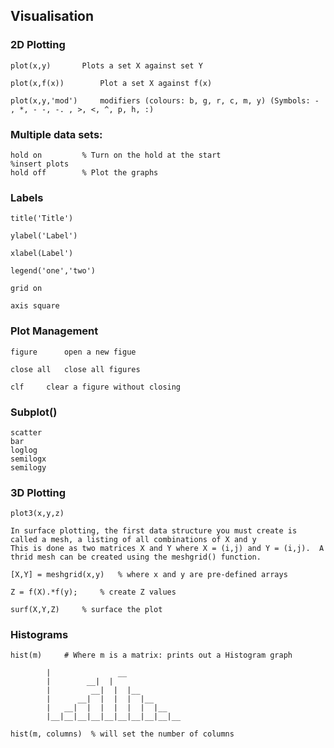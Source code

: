 
## Visualisation


### 2D Plotting
	plot(x,y)		Plots a set X against set Y

	plot(x,f(x))		Plot a set X against f(x)

	plot(x,y,'mod')		modifiers (colours: b, g, r, c, m, y) (Symbols: - , *, - -, -. , >, <, ^, p, h, :)

### Multiple data sets:
	hold on			% Turn on the hold at the start
	%insert plots
	hold off		% Plot the graphs

### Labels

	title('Title')
	
	ylabel('Label')
	
	xlabel(Label')

	legend('one','two')

	grid on

	axis square

### Plot Management

	figure		open a new figue

	close all	close all figures

	clf		clear a figure without closing

### Subplot()

	scatter
	bar
	loglog
	semilogx
	semilogy

### 3D Plotting
	plot3(x,y,z)

	In surface plotting, the first data structure you must create is called a mesh, a listing of all combinations of X and y
	This is done as two matrices X and Y where X = (i,j) and Y = (i,j).  A thrid mesh can be created using the meshgrid() function.
	
	[X,Y] = meshgrid(x,y)	% where x and y are pre-defined arrays
	
	Z = f(X).*f(y);		% create Z values
	
	surf(X,Y,Z)		% surface the plot

### Histograms

	hist(m) 	# Where m is a matrix: prints out a Histogram graph

			|               __
			|	     __|  |
			|         __|  |  |__
			|      __|  |  |  |  |__
			|   __|  |  |  |  |  |  |__
			|__|__|__|__|__|__|__|__|__|__

	hist(m, columns)  % will set the number of columns
